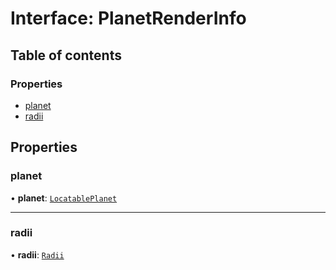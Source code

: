 # Interface: PlanetRenderInfo

## Table of contents

### Properties

- [planet](PlanetRenderInfo.md#planet)
- [radii](PlanetRenderInfo.md#radii)

## Properties

### planet

• **planet**: [`LocatablePlanet`](../README.md#locatableplanet)

___

### radii

• **radii**: [`Radii`](Radii.md)
